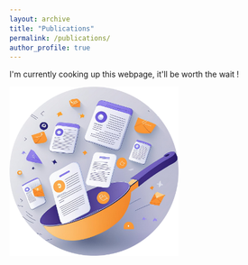 ```yaml
---
layout: archive
title: "Publications"
permalink: /publications/
author_profile: true
---
```



I'm currently cooking up this webpage, it'll be worth the wait !

<img src="/images/cooking_cut.jpg" alt="cooking" width="300">